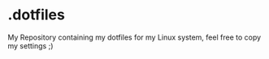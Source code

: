 # .dotfiles

My Repository containing my dotfiles for my Linux system, feel free to copy my settings ;)
